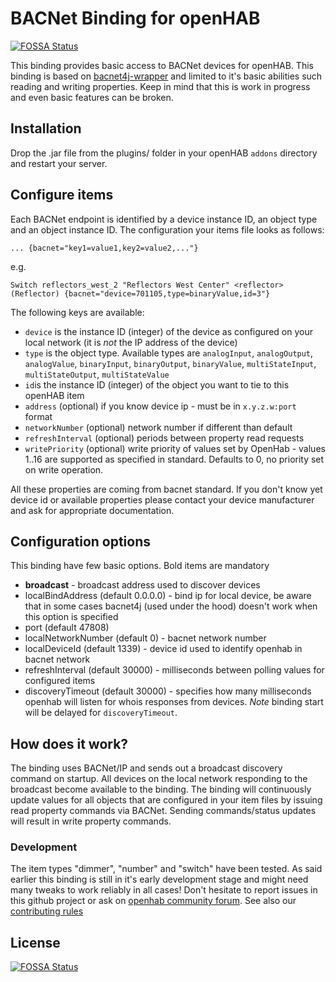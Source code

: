 # BACNet Binding for openHAB
[![FOSSA Status](https://app.fossa.io/api/projects/git%2Bgithub.com%2Fopenhab%2Forg.openhab.binding.bacnet.svg?type=shield)](https://app.fossa.io/projects/git%2Bgithub.com%2Fopenhab%2Forg.openhab.binding.bacnet?ref=badge_shield)


This binding provides basic access to BACNet devices for openHAB. This binding is based on [bacnet4j-wrapper](https://github.com/Code-House/bacnet4j-wrapper) and limited to it's basic abilities such reading and writing properties. Keep in mind that this is work in progress and even basic features can be broken.

## Installation

Drop the .jar file from the plugins/ folder in your openHAB `addons` directory and restart your server.

## Configure items

Each BACNet endpoint is identified by a device instance ID, an object type and an object instance ID. The configuration your items file looks as follows:

`... {bacnet="key1=value1,key2=value2,..."}`

e.g.

`Switch reflectors_west_2 "Reflectors West Center" <reflector> (Reflector) {bacnet="device=701105,type=binaryValue,id=3"}`

The following keys are available:

* `device` is the instance ID (integer) of the device as configured on your local network (it is *not* the IP address of the device)
* `type` is the object type. Available types are  `analogInput`, `analogOutput`, `analogValue`, `binaryInput`, `binaryOutput`, `binaryValue`, `multiStateInput`, `multiStateOutput`, `multiStateValue`
* `id`is the instance ID (integer) of the object you want to tie to this openHAB item
* `address` (optional) if you know device ip - must be in `x.y.z.w:port` format
* `networkNumber` (optional) network number if different than default
* `refreshInterval` (optional) periods between property read requests
* `writePriority` (optional) write priority of values set by OpenHab - values 1..16 are supported as specified in standard. Defaults to 0, no priority set on write operation.

All these properties are coming from bacnet standard. If you don't know yet device id or available properties please contact your device manufacturer and ask for appropriate documentation.

## Configuration options
This binding have few basic options. Bold items are mandatory
* **broadcast** - broadcast address used to discover devices
* localBindAddress (default 0.0.0.0) - bind ip for local device, be aware that in some cases bacnet4j (used under the hood) doesn't work when this option is specified
* port (default 47808)
* localNetworkNumber (default 0) - bacnet network number
* localDeviceId (default 1339) - device id used to identify openhab in bacnet network
* refreshInterval (default 30000) - milliseconds between polling values for configured items
* discoveryTimeout (default 30000) - specifies how many milliseconds openhab will listen for whois responses from devices. *Note* binding start will be delayed for `discoveryTimeout`.


## How does it work?

The binding uses BACNet/IP and sends out a broadcast discovery command on startup. All devices on the local network responding to the broadcast become available to the binding. The binding will continuously update values for all objects that are configured in your item files by issuing read property commands via BACNet. Sending commands/status updates will result in write property commands.

### Development

The item types "dimmer", "number" and "switch" have been tested. As said earlier this binding is still in it's early development stage and might need many tweaks to work reliably in all cases! Don't hesitate to report issues in this github project or ask on [openhab community forum](http://community.openhab.org). See also our [contributing rules](CONTRIBUTING.md)

## License
[![FOSSA Status](https://app.fossa.io/api/projects/git%2Bgithub.com%2Fopenhab%2Forg.openhab.binding.bacnet.svg?type=large)](https://app.fossa.io/projects/git%2Bgithub.com%2Fopenhab%2Forg.openhab.binding.bacnet?ref=badge_large)